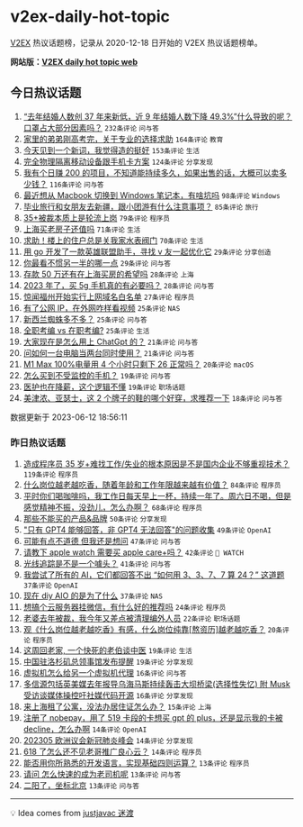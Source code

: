 # v2ex-daily-hot-topic

[V2EX](https://www.v2ex.com/) 热议话题榜，记录从 2020-12-18 日开始的 V2EX 热议话题榜单。

**网站版：[V2EX daily hot topic web](https://boojack.github.io/v2ex-daily-hot-topic-web/)**

## 今日热议话题

<!-- TODAY BEGIN -->

1. [“去年结婚人数创 37 年来新低，近 9 年结婚人数下降 49.3%”什么导致的呢？口罩占大部分因素吗？](https://www.v2ex.com/t/947867) `232条评论` `问与答`
1. [家里的弟弟刚高考完，关于专业的选择求助](https://www.v2ex.com/t/947894) `164条评论` `教育`
1. [今天见到一个新词，我觉得造的挺好](https://www.v2ex.com/t/947882) `153条评论` `生活`
1. [完全物理隔离移动设备跟手机卡方案](https://www.v2ex.com/t/947901) `124条评论` `分享发现`
1. [我有个日赚 200 的项目，不知道能持续多久，如果出售的话，大概可以卖多少钱？](https://www.v2ex.com/t/947951) `116条评论` `问与答`
1. [最近想从 Macbook 切换到 Windows 笔记本，有啥坑吗](https://www.v2ex.com/t/947911) `98条评论` `Windows`
1. [毕业旅行和女朋友去新疆，跟小团游有什么注意事项？](https://www.v2ex.com/t/947942) `85条评论` `旅行`
1. [35+被裁本质上是轮流上岗](https://www.v2ex.com/t/947859) `79条评论` `程序员`
1. [上海买老房子还值吗](https://www.v2ex.com/t/947907) `71条评论` `生活`
1. [求助！楼上的住户总是关我家水表阀门](https://www.v2ex.com/t/947926) `70条评论` `生活`
1. [用 go 开发了一款英雄联盟助手，寻找 v 友一起优化它](https://www.v2ex.com/t/948039) `29条评论` `分享创造`
1. [你最看不惯另一半的哪一点](https://www.v2ex.com/t/947863) `29条评论` `问与答`
1. [存款 50 万还有在上海买房的希望吗](https://www.v2ex.com/t/948135) `28条评论` `上海`
1. [2023 年了，买 5g 手机真的有必要吗？](https://www.v2ex.com/t/948121) `28条评论` `问与答`
1. [惊闻福州开始实行上网域名白名单](https://www.v2ex.com/t/948137) `27条评论` `程序员`
1. [有了公网 IP，在外网咋样看视频](https://www.v2ex.com/t/947913) `25条评论` `NAS`
1. [新西兰蜘蛛多不多？](https://www.v2ex.com/t/947870) `25条评论` `问与答`
1. [全职考编 vs 在职考编?](https://www.v2ex.com/t/947866) `25条评论` `生活`
1. [大家现在是怎么用上 ChatGpt 的？](https://www.v2ex.com/t/947900) `21条评论` `问与答`
1. [问如何一台电脑当两台同时使用？](https://www.v2ex.com/t/947874) `21条评论` `问与答`
1. [M1 Max 100%电量用 4 个小时只剩下 26 正常吗？](https://www.v2ex.com/t/947965) `20条评论` `macOS`
1. [怎么买到不受监控的手机？](https://www.v2ex.com/t/948054) `19条评论` `问与答`
1. [医护也在降薪，这个逻辑不懂](https://www.v2ex.com/t/948029) `19条评论` `职场话题`
1. [美津浓、亚瑟士，这 2 个牌子的鞋的哪个好穿，求推荐一下](https://www.v2ex.com/t/947992) `18条评论` `问与答`

数据更新于 2023-06-12 18:56:11

<!-- TODAY END -->

### 昨日热议话题

<!-- YESTERDAY BEGIN -->

1. [造成程序员 35 岁+难找工作/失业的根本原因是不是国内企业不够重视技术？](https://www.v2ex.com/t/947727) `119条评论` `程序员`
1. [什么岗位越老越吃香，随着年龄和工作年限越来越有价值？](https://www.v2ex.com/t/947754) `84条评论` `程序员`
1. [平时你们喝咖啡吗，我工作日每天早上一杯，持续一年了。周六日不喝，但是感觉精神不振，没劲儿，怎么办啊？](https://www.v2ex.com/t/947713) `68条评论` `程序员`
1. [那些不能买的产品&品牌](https://www.v2ex.com/t/947776) `50条评论` `分享发现`
1. ["只有 GPT4 能够回答，非 GPT4 无法回答"的问题收集](https://www.v2ex.com/t/947700) `49条评论` `OpenAI`
1. [可能有点不道德 但我还是想问](https://www.v2ex.com/t/947816) `47条评论` `问与答`
1. [请教下 apple watch 需要买 apple care+吗？](https://www.v2ex.com/t/947688) `42条评论` ` WATCH`
1. [光线追踪是不是一个噱头？](https://www.v2ex.com/t/947660) `41条评论` `问与答`
1. [我尝试了所有的 AI，它们都回答不出 “如何用 3、3、7、7 算 24？” 这道题](https://www.v2ex.com/t/947721) `37条评论` `OpenAI`
1. [现在 diy AIO 的是为了什么](https://www.v2ex.com/t/947725) `37条评论` `NAS`
1. [想搞个云服务器挂微信，有什么好的推荐吗](https://www.v2ex.com/t/947810) `24条评论` `程序员`
1. [老婆去年被裁，我今年又差点被清理编外人员](https://www.v2ex.com/t/947792) `22条评论` `职场话题`
1. [观《什么岗位越老越吃香》有感，什么岗位纯靠[熬资历]越老越吃香？](https://www.v2ex.com/t/947804) `20条评论` `程序员`
1. [这周回老家, 一个快死的老伯谈中医](https://www.v2ex.com/t/947784) `19条评论` `生活`
1. [中国驻洛杉矶总领事馆发布提醒](https://www.v2ex.com/t/947657) `19条评论` `分享发现`
1. [虚拟机怎么给另一个虚拟机代理](https://www.v2ex.com/t/947811) `16条评论` `问与答`
1. [多信源包括英美媒去年报导乌海马斯持续轰击大坝桥梁(选择性失忆) 附 Musk 受访谈媒体操控吁社媒代码开源](https://www.v2ex.com/t/947706) `16条评论` `分享发现`
1. [来上海租了公寓，没法办居住证怎么办？](https://www.v2ex.com/t/947673) `15条评论` `上海`
1. [注册了 nobepay，用了 519 卡段的卡想买 gpt 的 plus，还是显示我的卡被 decline，怎么办啊](https://www.v2ex.com/t/947789) `14条评论` `OpenAI`
1. [202305 欧洲议会新冠肺炎峰会](https://www.v2ex.com/t/947747) `14条评论` `分享发现`
1. [618 了怎么还不见老哥推广良心云？](https://www.v2ex.com/t/947716) `14条评论` `程序员`
1. [能否用你所熟悉的开发语言，实现基础四则运算？](https://www.v2ex.com/t/947774) `13条评论` `程序员`
1. [请问 怎么快速的成为老司机呢](https://www.v2ex.com/t/947755) `13条评论` `问与答`
1. [二阳了，坐标北京](https://www.v2ex.com/t/947710) `13条评论` `问与答`

<!-- YESTERDAY END -->

---

💡 Idea comes from [justjavac 迷渡](https://github.com/justjavac/)
